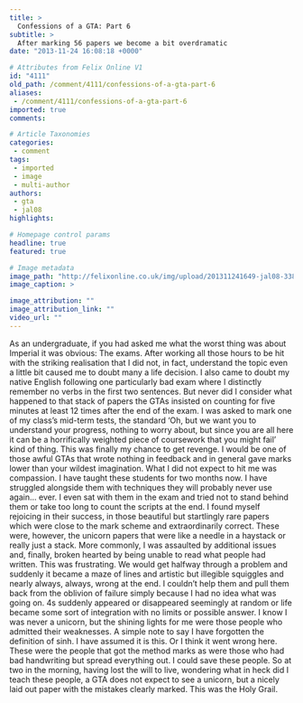```yaml
---
title: >
  Confessions of a GTA: Part 6
subtitle: >
  After marking 56 papers we become a bit overdramatic
date: "2013-11-24 16:08:18 +0000"

# Attributes from Felix Online V1
id: "4111"
old_path: /comment/4111/confessions-of-a-gta-part-6
aliases:
 - /comment/4111/confessions-of-a-gta-part-6
imported: true
comments:

# Article Taxonomies
categories:
 - comment
tags:
 - imported
 - image
 - multi-author
authors:
 - gta
 - jal08
highlights:

# Homepage control params
headline: true
featured: true

# Image metadata
image_path: "http://felixonline.co.uk/img/upload/201311241649-jal08-3383896412_ecee24dea3_o.jpg"
image_caption: >

image_attribution: ""
image_attribution_link: ""
video_url: ""
---
```


As an undergraduate, if you had asked me what the worst thing was about Imperial it was obvious: The exams. After working all those hours to be hit with the striking realisation that I did not, in fact, understand the topic even a little bit caused me to doubt many a life decision. I also came to doubt my native English following one particularly bad exam where I distinctly remember no verbs in the first two sentences. But never did I consider what happened to that stack of papers the GTAs insisted on counting for five minutes at least 12 times after the end of the exam.
 I was asked to mark one of my class’s mid-term tests, the standard ‘Oh, but we want you to understand your progress, nothing to worry about, but since you are all here it can be a horrifically weighted piece of coursework that you might fail’ kind of thing. This was finally my chance to get revenge. I would be one of those awful GTAs that wrote nothing in feedback and in general gave marks lower than your wildest imagination.
 What I did not expect to hit me was compassion. I have taught these students for two months now. I have struggled alongside them with techniques they will probably never use again... ever. I even sat with them in the exam and tried not to stand behind them or take too long to count the scripts at the end. I found myself rejoicing in their success, in those beautiful but startlingly rare papers which were close to the mark scheme and extraordinarily correct.
 These were, however, the unicorn papers that were like a needle in a haystack or really just a stack. More commonly, I was assaulted by additional issues and, finally, broken hearted by being unable to read what people had written. This was frustrating. We would get halfway through a problem and suddenly it became a maze of lines and artistic but illegible squiggles and nearly always, always, wrong at the end. I couldn’t help them and pull them back from the oblivion of failure simply because I had no idea what was going on. 4s suddenly appeared or disappeared seemingly at random or life became some sort of integration with no limits or possible answer.
 I know I was never a unicorn, but the shining lights for me were those people who admitted their weaknesses. A simple note to say I have forgotten the definition of sinh. I have assumed it is this. Or I think it went wrong here. These were the people that got the method marks as were those who had bad handwriting but spread everything out. I could save these people.
 So at two in the morning, having lost the will to live, wondering what in heck did I teach these people, a GTA does not expect to see a unicorn, but a nicely laid out paper with the mistakes clearly marked. This was the Holy Grail.

